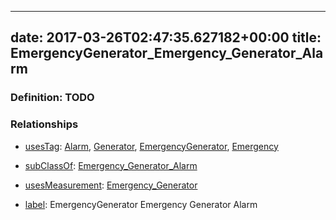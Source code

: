 
---
date: 2017-03-26T02:47:35.627182+00:00
title: EmergencyGenerator_Emergency_Generator_Alarm
---
### Definition: TODO

### Relationships

* [usesTag](https://brickschema.org/schema/1.0/BrickFrame#usesTag): [Alarm](https://brickschema.org/schema/1.0/BrickTag#Alarm), [Generator](https://brickschema.org/schema/1.0/BrickTag#Generator), [EmergencyGenerator](https://brickschema.org/schema/1.0/BrickTag#EmergencyGenerator), [Emergency](https://brickschema.org/schema/1.0/BrickTag#Emergency)

* [subClassOf](http://www.w3.org/2000/01/rdf-schema#subClassOf): [Emergency_Generator_Alarm](https://brickschema.org/schema/1.0/Brick#Emergency_Generator_Alarm)

* [usesMeasurement](https://brickschema.org/schema/1.0/BrickFrame#usesMeasurement): [Emergency_Generator](https://brickschema.org/schema/1.0/Brick#Emergency_Generator)

* [label](http://www.w3.org/2000/01/rdf-schema#label): EmergencyGenerator Emergency Generator Alarm
